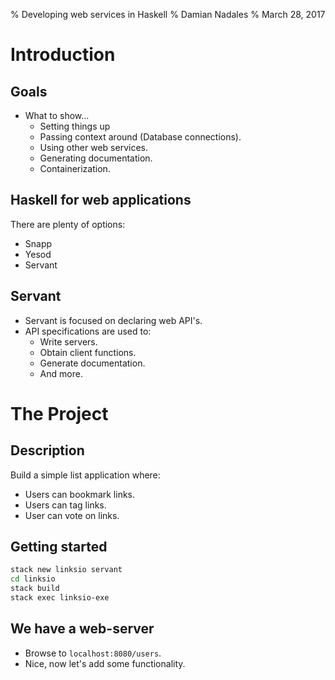 % Developing web services in Haskell
% Damian Nadales
% March 28, 2017

# Introduction

## Goals

- What to show...
    - Setting things up
    - Passing context around (Database connections).
    - Using other web services.
    - Generating documentation.
    - Containerization.

## Haskell for web applications

There are plenty of options:
- Snapp
- Yesod
- Servant

## Servant 

- Servant is focused on declaring web API's.
- API specifications are used to:
    - Write servers.
    - Obtain client functions.
    - Generate documentation.
    - And more.

# The Project 

## Description

Build a simple list application where:
- Users can bookmark links.
- Users can tag links.
- User can vote on links.

## Getting started

```sh
stack new linksio servant
cd linksio
stack build
stack exec linksio-exe
```

## We have a web-server

- Browse to `localhost:8080/users`. 
- Nice, now let's add some functionality.
